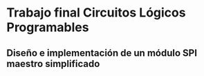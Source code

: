 # Trabajo final Circuitos Lógicos Programables

## Diseño e implementación de un módulo SPI maestro simplificado